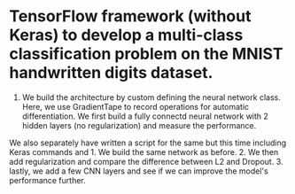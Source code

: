 # TensorFlow framework (without Keras) to develop a multi-class classification problem on the MNIST handwritten digits dataset.
1. We build the architecture by custom defining the neural network class. Here, we use GradientTape to record operations for automatic differentiation. We first build a fully connectd neural network with 2 hidden layers (no regularization) and measure the performance.

We also separately have written a script for the same but this time including Keras commands and
	1. We build the same network as before.
	2. We then add regularization and compare the difference between L2 and Dropout.
	3. lastly, we add a few CNN layers and see if we can improve the model's performance further.  

